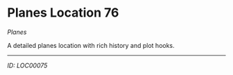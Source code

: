 # Planes Location 76

*Planes*

A detailed planes location with rich history and plot hooks.

---
*ID: LOC00075*